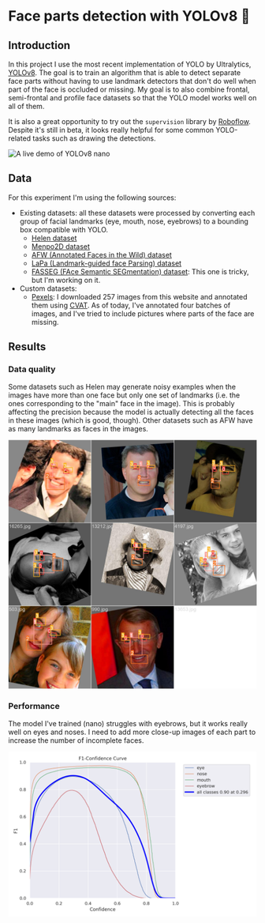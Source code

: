 # Face parts detection with YOLOv8 🎯

## Introduction

In this project I use the most recent implementation of YOLO by Ultralytics, [YOLOv8](https://github.com/ultralytics/ultralytics). The goal is to train an algorithm that is able to detect separate face parts without having to use landmark detectors that don't do well when part of the face is occluded or missing. My goal is to also combine frontal, semi-frontal and profile face datasets so that the YOLO model works well on all of them. 

It is also a great opportunity to try out the `supervision` library by [Roboflow](https://github.com/roboflow/supervision). Despite it's still in beta, it looks really helpful for some common YOLO-related tasks such as drawing the detections.

![A live demo of YOLOv8 nano](images/live_demo.gif)

## Data

For this experiment I'm using the following sources:

- Existing datasets: all these datasets were processed by converting each group of facial landmarks (eye, mouth, nose, eyebrows) to a bounding box compatible with YOLO.
  - [Helen dataset](http://www.ifp.illinois.edu/~vuongle2/helen/)
  - [Menpo2D dataset](https://github.com/jiankangdeng/MenpoBenchmark)
  - [AFW (Annotated Faces in the Wild) dataset](https://ibug.doc.ic.ac.uk/resources/facial-point-annotations/)
  - [LaPa (Landmark-guided face Parsing) dataset](https://github.com/JDAI-CV/lapa-dataset)
  - [FASSEG (FAce Semantic SEGmentation) dataset](https://github.com/massimomauro/FASSEG-repository): This one is tricky, but I'm working on it.
- Custom datasets:
  - [Pexels](https://pexels.com): I downloaded 257 images from this website and annotated them using [CVAT](https://app.cvat.ai/). As of today, I've annotated four batches of images, and I've tried to include pictures where parts of the face are missing.

## Results

### Data quality

Some datasets such as Helen may generate noisy examples when the images have more than one face but only one set of landmarks (i.e. the ones corresponding to the "main" face in the image). This is probably affecting the precision because the model is actually detecting all the faces in these images (which is good, though). Other datasets such as AFW have as many landmarks as faces in the images.

![A training batch with some images with incomplete labels](images/example_incomplete_labels.jpg)

### Performance

The model I've trained (nano) struggles with eyebrows, but it works really well on eyes and noses. I need to add more close-up images of each part to increase the number of incomplete faces.

![F1 curve](images/F1_curve.png)
